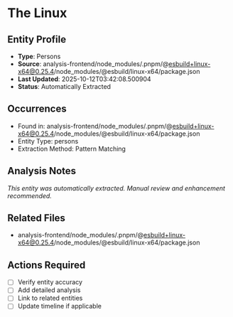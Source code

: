 # The Linux

## Entity Profile
- **Type**: Persons
- **Source**: analysis-frontend/node_modules/.pnpm/@esbuild+linux-x64@0.25.4/node_modules/@esbuild/linux-x64/package.json
- **Last Updated**: 2025-10-12T03:42:08.500904
- **Status**: Automatically Extracted

## Occurrences
- Found in: analysis-frontend/node_modules/.pnpm/@esbuild+linux-x64@0.25.4/node_modules/@esbuild/linux-x64/package.json
- Entity Type: persons
- Extraction Method: Pattern Matching

## Analysis Notes
*This entity was automatically extracted. Manual review and enhancement recommended.*

## Related Files
- analysis-frontend/node_modules/.pnpm/@esbuild+linux-x64@0.25.4/node_modules/@esbuild/linux-x64/package.json

## Actions Required
- [ ] Verify entity accuracy
- [ ] Add detailed analysis
- [ ] Link to related entities
- [ ] Update timeline if applicable

